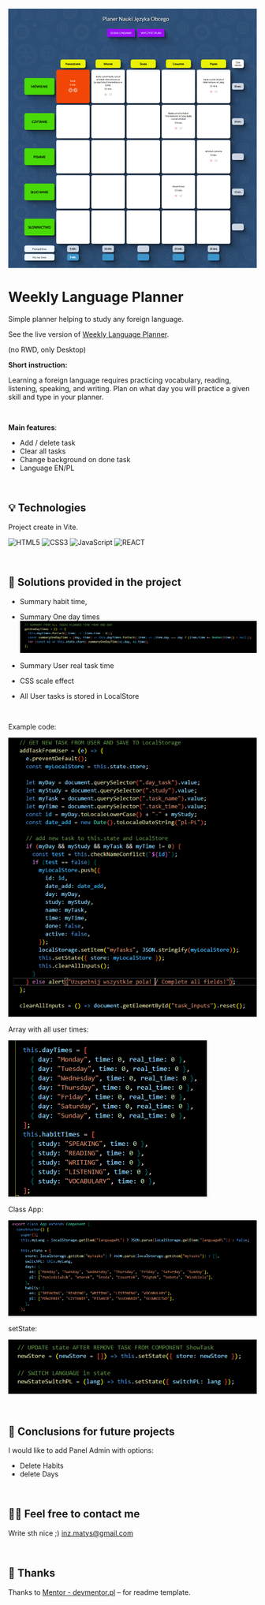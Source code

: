 ![screen of my app](/public/screenshot/screenshot.png)

# Weekly Language Planner

Simple planner helping to study any foreign language.

See the live version of [Weekly Language Planner](https://artur-it.github.io/Weekly-Language-Planner/).

(no RWD, only Desktop)

**Short instruction:**

Learning a foreign language requires practicing vocabulary, reading, listening, speaking, and writing.
Plan on what day you will practice a given skill and type in your planner.

&nbsp;

**Main features**:

- Add / delete task
- Clear all tasks
- Change background on done task
- Language EN/PL

&nbsp;

## 💡 Technologies

Project create in Vite.

![HTML5](https://img.shields.io/badge/html5-%23E34F26.svg?style=for-the-badge&logo=html5&logoColor=white)
![CSS3](https://img.shields.io/badge/css3-%231572B6.svg?style=for-the-badge&logo=css3&logoColor=white)
![JavaScript](https://img.shields.io/badge/javascript-%23323330.svg?style=for-the-badge&logo=javascript&logoColor=%23F7DF1E)
![REACT](https://img.shields.io/badge/react-%23323330.svg?style=for-the-badge&logo=react&logoColor=%23F7DF1E)

&nbsp;

## 🤔 Solutions provided in the project

- Summary habit time,
- Summary One day times
  ![function getOneDayTimes()](/public/screenshot/getOneDayTimes.png)

- Summary User real task time
- CSS scale effect
- All User tasks is stored in LocalStore

&nbsp;

Example code:

![function addTaskFromUser()](/public/screenshot/addTaskFromUser.png)

Array with all user times:

![Array with all user times](/public/screenshot/all_times.png)

Class App:

![class App](/public/screenshot/class_App.png)

setState:

![Hook setState](/public/screenshot/setState.png)

&nbsp;

## 💭 Conclusions for future projects

I would like to add Panel Admin with options:

- Delete Habits
- delete Days

&nbsp;

## 🙋‍♂️ Feel free to contact me

Write sth nice ;) inz.matys@gmail.com

&nbsp;

## 👏 Thanks

Thanks to [Mentor - devmentor.pl](https://devmentor.pl/) – for readme template.
